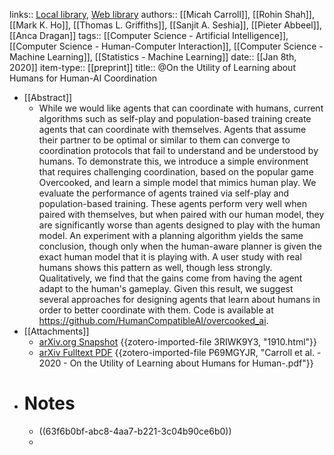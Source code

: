 links:: [Local library](zotero://select/library/items/KM4FNEJY), [Web library](https://www.zotero.org/users/7448055/items/KM4FNEJY)
authors:: [[Micah Carroll]], [[Rohin Shah]], [[Mark K. Ho]], [[Thomas L. Griffiths]], [[Sanjit A. Seshia]], [[Pieter Abbeel]], [[Anca Dragan]]
tags:: [[Computer Science - Artificial Intelligence]], [[Computer Science - Human-Computer Interaction]], [[Computer Science - Machine Learning]], [[Statistics - Machine Learning]]
date:: [[Jan 8th, 2020]]
item-type:: [[preprint]]
title:: @On the Utility of Learning about Humans for Human-AI Coordination

- [[Abstract]]
	- While we would like agents that can coordinate with humans, current algorithms such as self-play and population-based training create agents that can coordinate with themselves. Agents that assume their partner to be optimal or similar to them can converge to coordination protocols that fail to understand and be understood by humans. To demonstrate this, we introduce a simple environment that requires challenging coordination, based on the popular game Overcooked, and learn a simple model that mimics human play. We evaluate the performance of agents trained via self-play and population-based training. These agents perform very well when paired with themselves, but when paired with our human model, they are significantly worse than agents designed to play with the human model. An experiment with a planning algorithm yields the same conclusion, though only when the human-aware planner is given the exact human model that it is playing with. A user study with real humans shows this pattern as well, though less strongly. Qualitatively, we find that the gains come from having the agent adapt to the human's gameplay. Given this result, we suggest several approaches for designing agents that learn about humans in order to better coordinate with them. Code is available at https://github.com/HumanCompatibleAI/overcooked_ai.
- [[Attachments]]
	- [arXiv.org Snapshot](https://arxiv.org/abs/1910.05789) {{zotero-imported-file 3RIWK9Y3, "1910.html"}}
	- [arXiv Fulltext PDF](https://arxiv.org/pdf/1910.05789.pdf) {{zotero-imported-file P69MGYJR, "Carroll et al. - 2020 - On the Utility of Learning about Humans for Human-.pdf"}}
- # Notes
	- ((63f6b0bf-abc8-4aa7-b221-3c04b90ce6b0))
	-